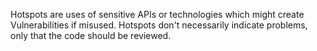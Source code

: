 Hotspots are uses of sensitive APIs or technologies which might create Vulnerabilities if misused. Hotspots don't necessarily indicate problems, only that the code should be reviewed.
